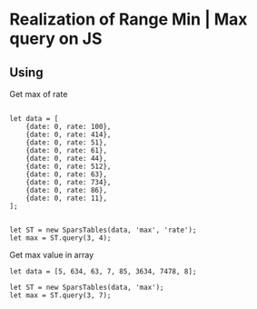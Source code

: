 # Realization of Range Min | Max query on JS



## Using 

Get max of rate
```$xslt

let data = [
    {date: 0, rate: 100},
    {date: 0, rate: 414},
    {date: 0, rate: 51},
    {date: 0, rate: 61},
    {date: 0, rate: 44},
    {date: 0, rate: 512},
    {date: 0, rate: 63},
    {date: 0, rate: 734},
    {date: 0, rate: 86},
    {date: 0, rate: 11},
];


let ST = new SparsTables(data, 'max', 'rate');
let max = ST.query(3, 4);
```


Get max value in array

```
let data = [5, 634, 63, 7, 85, 3634, 7478, 8];

let ST = new SparsTables(data, 'max');
let max = ST.query(3, 7);
```

